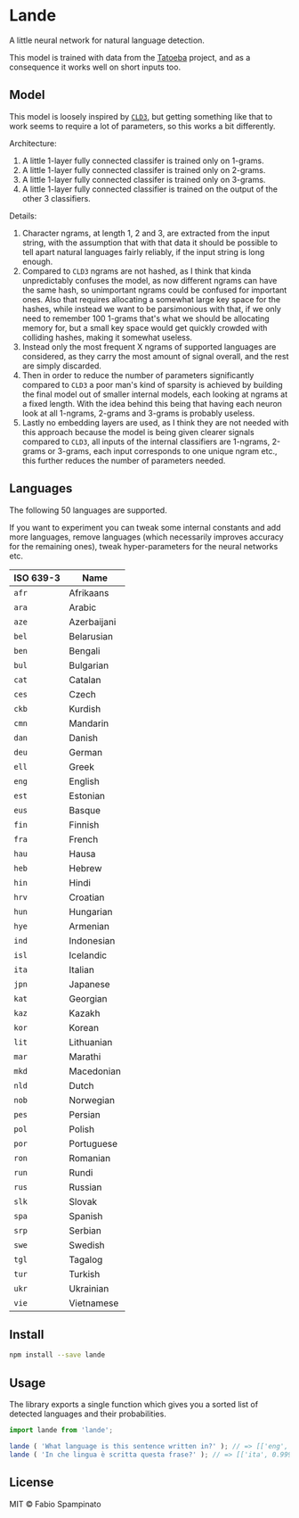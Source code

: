 # Lande

A little neural network for natural language detection.

This model is trained with data from the [Tatoeba](https://tatoeba.org/) project, and as a consequence it works well on short inputs too.

## Model

This model is loosely inspired by [`CLD3`](https://github.com/google/cld3), but getting something like that to work seems to require a lot of parameters, so this works a bit differently.

Architecture:

1. A little 1-layer fully connected classifer is trained only on 1-grams.
2. A little 1-layer fully connected classifer is trained only on 2-grams.
3. A little 1-layer fully connected classifer is trained only on 3-grams.
4. A little 1-layer fully connected classifier is trained on the output of the other 3 classifiers.

Details:

1. Character ngrams, at length 1, 2 and 3, are extracted from the input string, with the assumption that with that data it should be possible to tell apart natural languages fairly reliably, if the input string is long enough.
2. Compared to `CLD3` ngrams are not hashed, as I think that kinda unpredictably confuses the model, as now different ngrams can have the same hash, so unimportant ngrams could be confused for important ones. Also that requires allocating a somewhat large key space for the hashes, while instead we want to be parsimonious with that, if we only need to remember 100 1-grams that's what we should be allocating memory for, but a small key space would get quickly crowded with colliding hashes, making it somewhat useless.
3. Instead only the most frequent X ngrams of supported languages are considered, as they carry the most amount of signal overall, and the rest are simply discarded.
4. Then in order to reduce the number of parameters significantly compared to `CLD3` a poor man's kind of sparsity is achieved by building the final model out of smaller internal models, each looking at ngrams at a fixed length. With the idea behind this being that having each neuron look at all 1-ngrams, 2-grams and 3-grams is probably useless.
5. Lastly no embedding layers are used, as I think they are not needed with this approach because the model is being given clearer signals compared to `CLD3`, all inputs of the internal classifiers are 1-ngrams, 2-grams or 3-grams, each input corresponds to one unique ngram etc., this further reduces the number of parameters needed.

## Languages

The following 50 languages are supported.

If you want to experiment you can tweak some internal constants and add more languages, remove languages (which necessarily improves accuracy for the remaining ones), tweak hyper-parameters for the neural networks etc.

| ISO 639-3 | Name        |
| --------- | ----------- |
| `afr`     | Afrikaans   |
| `ara`     | Arabic      |
| `aze`     | Azerbaijani |
| `bel`     | Belarusian  |
| `ben`     | Bengali     |
| `bul`     | Bulgarian   |
| `cat`     | Catalan     |
| `ces`     | Czech       |
| `ckb`     | Kurdish     |
| `cmn`     | Mandarin    |
| `dan`     | Danish      |
| `deu`     | German      |
| `ell`     | Greek       |
| `eng`     | English     |
| `est`     | Estonian    |
| `eus`     | Basque      |
| `fin`     | Finnish     |
| `fra`     | French      |
| `hau`     | Hausa       |
| `heb`     | Hebrew      |
| `hin`     | Hindi       |
| `hrv`     | Croatian    |
| `hun`     | Hungarian   |
| `hye`     | Armenian    |
| `ind`     | Indonesian  |
| `isl`     | Icelandic   |
| `ita`     | Italian     |
| `jpn`     | Japanese    |
| `kat`     | Georgian    |
| `kaz`     | Kazakh      |
| `kor`     | Korean      |
| `lit`     | Lithuanian  |
| `mar`     | Marathi     |
| `mkd`     | Macedonian  |
| `nld`     | Dutch       |
| `nob`     | Norwegian   |
| `pes`     | Persian     |
| `pol`     | Polish      |
| `por`     | Portuguese  |
| `ron`     | Romanian    |
| `run`     | Rundi       |
| `rus`     | Russian     |
| `slk`     | Slovak      |
| `spa`     | Spanish     |
| `srp`     | Serbian     |
| `swe`     | Swedish     |
| `tgl`     | Tagalog     |
| `tur`     | Turkish     |
| `ukr`     | Ukrainian   |
| `vie`     | Vietnamese  |

## Install

```sh
npm install --save lande
```

## Usage

The library exports a single function which gives you a sorted list of detected languages and their probabilities.

```ts
import lande from 'lande';

lande ( 'What language is this sentence written in?' ); // => [['eng', 0.9999921321868896], ['deu', 0.000002357382982154377], ['heb', 0.000001461773877053929], ...]
lande ( 'In che lingua è scritta questa frase?' ); // => [['ita', 0.9999935626983643], ['ell', 0.0000025603442281862954], ['vie', 0.000002114558583343751], ...]
```

## License

MIT © Fabio Spampinato

